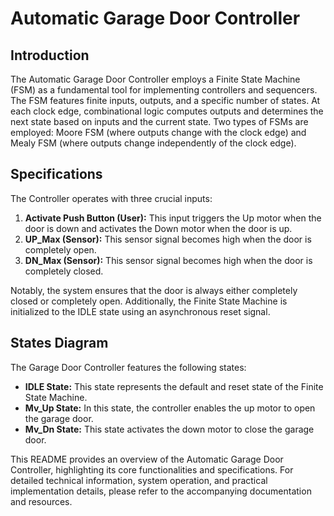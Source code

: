 # Automatic Garage Door Controller

## Introduction

The Automatic Garage Door Controller employs a Finite State Machine (FSM) as a fundamental tool for implementing controllers and sequencers. The FSM features finite inputs, outputs, and a specific number of states. At each clock edge, combinational logic computes outputs and determines the next state based on inputs and the current state. Two types of FSMs are employed: Moore FSM (where outputs change with the clock edge) and Mealy FSM (where outputs change independently of the clock edge).

## Specifications

The Controller operates with three crucial inputs:

1. **Activate Push Button (User):** This input triggers the Up motor when the door is down and activates the Down motor when the door is up.
2. **UP_Max (Sensor):** This sensor signal becomes high when the door is completely open.
3. **DN_Max (Sensor):** This sensor signal becomes high when the door is completely closed.

Notably, the system ensures that the door is always either completely closed or completely open. Additionally, the Finite State Machine is initialized to the IDLE state using an asynchronous reset signal.

## States Diagram

The Garage Door Controller features the following states:

- **IDLE State:** This state represents the default and reset state of the Finite State Machine.
- **Mv_Up State:** In this state, the controller enables the up motor to open the garage door.
- **Mv_Dn State:** This state activates the down motor to close the garage door.

This README provides an overview of the Automatic Garage Door Controller, highlighting its core functionalities and specifications. For detailed technical information, system operation, and practical implementation details, please refer to the accompanying documentation and resources.
